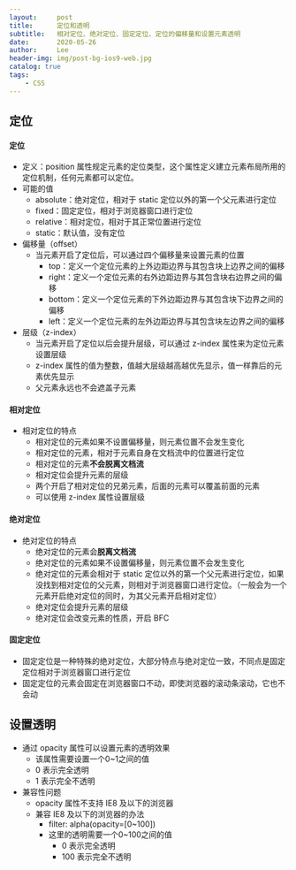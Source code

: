 ```yaml
---
layout:     post
title:      定位和透明
subtitle:   相对定位、绝对定位、固定定位、定位的偏移量和设置元素透明
date:       2020-05-26
author:     Lee
header-img: img/post-bg-ios9-web.jpg
catalog: true
tags:
    - CSS
---
```


## 定位

#### 定位
  - 定义：position 属性规定元素的定位类型，这个属性定义建立元素布局所用的定位机制，任何元素都可以定位。
  - 可能的值
    - absolute：绝对定位，相对于 static 定位以外的第一个父元素进行定位
    - fixed：固定定位，相对于浏览器窗口进行定位
    - relative：相对定位，相对于其正常位置进行定位
    - static：默认值，没有定位
  - 偏移量（offset）
    - 当元素开启了定位后，可以通过四个偏移量来设置元素的位置
      - top：定义一个定位元素的上外边距边界与其包含块上边界之间的偏移
      - right：定义一个定位元素的右外边距边界与其包含块右边界之间的偏移
      - bottom：定义一个定位元素的下外边距边界与其包含块下边界之间的偏移
      - left：定义一个定位元素的左外边距边界与其包含块左边界之间的偏移
  - 层级（z-index）
    - 当元素开启了定位以后会提升层级，可以通过 z-index 属性来为定位元素设置层级
    - z-index 属性的值为整数，值越大层级越高越优先显示，值一样靠后的元素优先显示
    - 父元素永远也不会遮盖子元素

#### 相对定位
  - 相对定位的特点
    - 相对定位的元素如果不设置偏移量，则元素位置不会发生变化
    - 相对定位的元素，相对于元素自身在文档流中的位置进行定位
    - 相对定位的元素**不会脱离文档流**
    - 相对定位会提升元素的层级
    - 两个开启了相对定位的兄弟元素，后面的元素可以覆盖前面的元素
    - 可以使用 z-index 属性设置层级

#### 绝对定位
  - 绝对定位的特点
    - 绝对定位的元素会**脱离文档流**
    - 绝对定位的元素如果不设置偏移量，则元素位置不会发生变化
    - 绝对定位的元素会相对于 static 定位以外的第一个父元素进行定位，如果没找到相对定位的父元素，则相对于浏览器窗口进行定位。（一般会为一个元素开启绝对定位的同时，为其父元素开启相对定位）
    - 绝对定位会提升元素的层级
    - 绝对定位会改变元素的性质，开启 BFC

#### 固定定位
  - 固定定位是一种特殊的绝对定位，大部分特点与绝对定位一致，不同点是固定定位相对于浏览器窗口进行定位
  - 固定定位的元素会固定在浏览器窗口不动，即使浏览器的滚动条滚动，它也不会动

## 设置透明
  - 通过 opacity 属性可以设置元素的透明效果
    - 该属性需要设置一个0~1之间的值
    - 0 表示完全透明
    - 1 表示完全不透明
  - 兼容性问题
    - opacity 属性不支持 IE8 及以下的浏览器
    - 兼容 IE8 及以下的浏览器的办法
      - filter: alpha(opacity=[0~100])
      - 这里的透明需要一个0~100之间的值
        - 0 表示完全透明
        - 100 表示完全不透明

